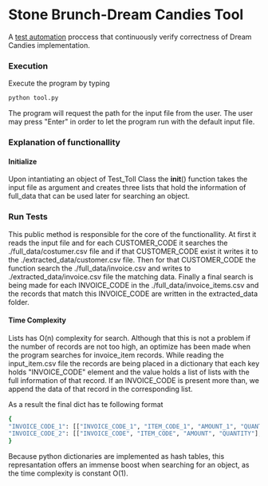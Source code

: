 # Stone Brunch-Dream Candies Tool
 A [test automation](./STB_DreamCandies_Tool.pdf) proccess that continuously verify correctness of Dream Candies implementation.
 
 ### Execution
 Execute the program by typing 
 ```bash
python tool.py
```
The program will request the path for the input file from the user. The user may press "Enter" in order to let the program run with the default input file.

### Explanation of functionallity

####  Initialize
Upon intantiating an object of Test_Toll Class the __init__() function takes the input file as argument and creates three lists that hold the information of full_data
that can be used later for searching an object.

### Run Tests

This public method is responsible for the core of the functionallity. At first it reads the input file and for each CUSTOMER_CODE it searches the ./full_data/costumer.csv file and if that CUSTOMER_CODE exist it writes it to the ./extracted_data/customer.csv file. Then for that CUSTOMER_CODE the function search the ./full_data/invoice.csv and writes to ./extracted_data/invoice.csv file the matching data. Finally a final search is being made for each INVOICE_CODE in the ./full_data/invoice_items.csv and the records that match this INVOICE_CODE are written in the extracted_data folder.

#### Time Complexity
Lists has O(n) complexity for search. Although that this is not a problem if the number of records are not too high, an optimize has been made when the program searches
for invoice_item records. While reading the input_item.csv file the records are being placed in a dictionary that each key holds "INVOICE_CODE" element and the value holds a list of lists with the full information of that record. If an INVOICE_CODE is present more than, we append the data of that record in the corresponding list.

As a result the final dict has te following format
 ```bash
 {
 "INVOICE_CODE_1": [["INVOICE_CODE_1", "ITEM_CODE_1", "AMOUNT_1", "QUANTITY_1"], [["INVOICE_CODE_2", "ITEM_CODE_2", "AMOUNT_2", "QUANTITY_2"]]],
 "INVOICE_CODE_2": [["INVOICE_CODE", "ITEM_CODE", "AMOUNT", "QUANTITY"],]
 } 
 ```
Because python dictionaries are implemented as hash tables, this represantation offers an immense boost when searching for an object, as the time complexity is constant O(1).




